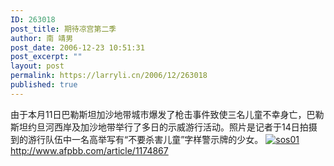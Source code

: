 ```yaml
---
ID: 263018
post_title: 期待凉宫第二季
author: 南 靖男
post_date: 2006-12-23 10:51:31
post_excerpt: ""
layout: post
permalink: https://larryli.cn/2006/12/263018
published: true
---
```

由于本月11日巴勒斯坦加沙地带城市爆发了枪击事件致使三名儿童不幸身亡，巴勒斯坦约旦河西岸及加沙地带举行了多日的示威游行活动。照片是记者于14日拍摄到的游行队伍中一名高举写有“不要杀害儿童”字样警示牌的少女。
<a href="https://larryli.cn/wp-content/uploads/50/5051/2007/07/sos01.jpg" title="sos01"><img src="https://larryli.cn/wp-content/uploads/50/5051/2007/07/sos01.thumbnail.jpg" alt="sos01" /></a>
<a href="http://www.afpbb.com/article/1174867">http://www.afpbb.com/article/1174867</a>